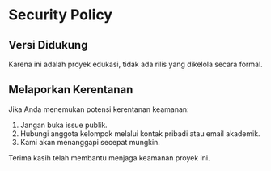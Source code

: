 # Security Policy

## Versi Didukung

Karena ini adalah proyek edukasi, tidak ada rilis yang dikelola secara formal.

## Melaporkan Kerentanan

Jika Anda menemukan potensi kerentanan keamanan:

1. Jangan buka issue publik.
2. Hubungi anggota kelompok melalui kontak pribadi atau email akademik.
3. Kami akan menanggapi secepat mungkin.

Terima kasih telah membantu menjaga keamanan proyek ini.

